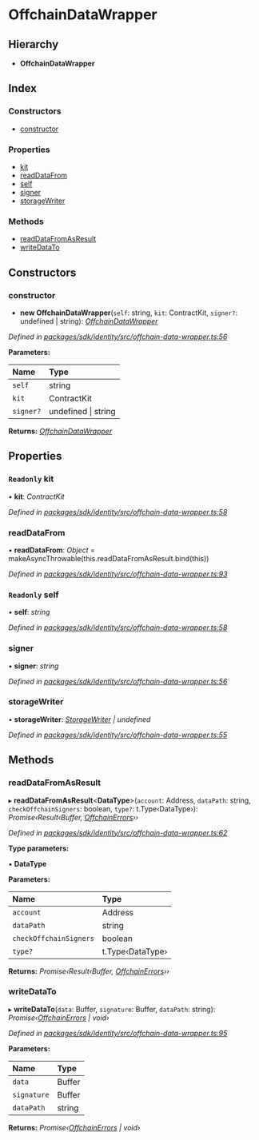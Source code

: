 # OffchainDataWrapper

## Hierarchy

* **OffchainDataWrapper**

## Index

### Constructors

* [constructor](_offchain_data_wrapper_.offchaindatawrapper.md#constructor)

### Properties

* [kit](_offchain_data_wrapper_.offchaindatawrapper.md#readonly-kit)
* [readDataFrom](_offchain_data_wrapper_.offchaindatawrapper.md#readdatafrom)
* [self](_offchain_data_wrapper_.offchaindatawrapper.md#readonly-self)
* [signer](_offchain_data_wrapper_.offchaindatawrapper.md#signer)
* [storageWriter](_offchain_data_wrapper_.offchaindatawrapper.md#storagewriter)

### Methods

* [readDataFromAsResult](_offchain_data_wrapper_.offchaindatawrapper.md#readdatafromasresult)
* [writeDataTo](_offchain_data_wrapper_.offchaindatawrapper.md#writedatato)

## Constructors

### constructor

+ **new OffchainDataWrapper**\(`self`: string, `kit`: ContractKit, `signer?`: undefined \| string\): [_OffchainDataWrapper_](_offchain_data_wrapper_.offchaindatawrapper.md)

_Defined in_ [_packages/sdk/identity/src/offchain-data-wrapper.ts:56_](https://github.com/celo-org/celo-monorepo/blob/master/packages/sdk/identity/src/offchain-data-wrapper.ts#L56)

**Parameters:**

| Name | Type |
| :--- | :--- |
| `self` | string |
| `kit` | ContractKit |
| `signer?` | undefined \| string |

**Returns:** [_OffchainDataWrapper_](_offchain_data_wrapper_.offchaindatawrapper.md)

## Properties

### `Readonly` kit

• **kit**: _ContractKit_

_Defined in_ [_packages/sdk/identity/src/offchain-data-wrapper.ts:58_](https://github.com/celo-org/celo-monorepo/blob/master/packages/sdk/identity/src/offchain-data-wrapper.ts#L58)

### readDataFrom

• **readDataFrom**: _Object_ = makeAsyncThrowable\(this.readDataFromAsResult.bind\(this\)\)

_Defined in_ [_packages/sdk/identity/src/offchain-data-wrapper.ts:93_](https://github.com/celo-org/celo-monorepo/blob/master/packages/sdk/identity/src/offchain-data-wrapper.ts#L93)

### `Readonly` self

• **self**: _string_

_Defined in_ [_packages/sdk/identity/src/offchain-data-wrapper.ts:58_](https://github.com/celo-org/celo-monorepo/blob/master/packages/sdk/identity/src/offchain-data-wrapper.ts#L58)

### signer

• **signer**: _string_

_Defined in_ [_packages/sdk/identity/src/offchain-data-wrapper.ts:56_](https://github.com/celo-org/celo-monorepo/blob/master/packages/sdk/identity/src/offchain-data-wrapper.ts#L56)

### storageWriter

• **storageWriter**: [_StorageWriter_](_offchain_storage_writers_.storagewriter.md) _\| undefined_

_Defined in_ [_packages/sdk/identity/src/offchain-data-wrapper.ts:55_](https://github.com/celo-org/celo-monorepo/blob/master/packages/sdk/identity/src/offchain-data-wrapper.ts#L55)

## Methods

### readDataFromAsResult

▸ **readDataFromAsResult**&lt;**DataType**&gt;\(`account`: Address, `dataPath`: string, `checkOffchainSigners`: boolean, `type?`: t.Type‹DataType›\): _Promise‹Result‹Buffer,_ [_OffchainErrors_](../modules/_offchain_data_wrapper_.md#offchainerrors)_››_

_Defined in_ [_packages/sdk/identity/src/offchain-data-wrapper.ts:62_](https://github.com/celo-org/celo-monorepo/blob/master/packages/sdk/identity/src/offchain-data-wrapper.ts#L62)

**Type parameters:**

▪ **DataType**

**Parameters:**

| Name | Type |
| :--- | :--- |
| `account` | Address |
| `dataPath` | string |
| `checkOffchainSigners` | boolean |
| `type?` | t.Type‹DataType› |

**Returns:** _Promise‹Result‹Buffer,_ [_OffchainErrors_](../modules/_offchain_data_wrapper_.md#offchainerrors)_››_

### writeDataTo

▸ **writeDataTo**\(`data`: Buffer, `signature`: Buffer, `dataPath`: string\): _Promise‹_[_OffchainErrors_](../modules/_offchain_data_wrapper_.md#offchainerrors) _\| void›_

_Defined in_ [_packages/sdk/identity/src/offchain-data-wrapper.ts:95_](https://github.com/celo-org/celo-monorepo/blob/master/packages/sdk/identity/src/offchain-data-wrapper.ts#L95)

**Parameters:**

| Name | Type |
| :--- | :--- |
| `data` | Buffer |
| `signature` | Buffer |
| `dataPath` | string |

**Returns:** _Promise‹_[_OffchainErrors_](../modules/_offchain_data_wrapper_.md#offchainerrors) _\| void›_

